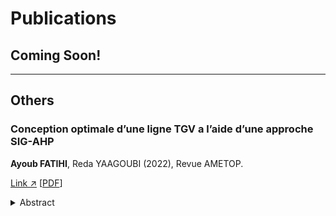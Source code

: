 # Publications

## Coming Soon!

---

## Others

### Conception optimale d’une ligne TGV a l’aide d’une approche SIG-AHP

**Ayoub FATIHI**, Reda YAAGOUBI (2022), Revue AMETOP.

<a href="https://ametop.ma/revue-22-edition/#dearflip-df_6209/85/" target="\blank">Link ↗</a> [<a href="pdf/article_gis_fr2_fin.pdf" target="\blank">PDF</a>]

<details>
<summary>Abstract</summary>
In this paper, we present an approach based on Geographic Information Systems (GIS) and Hierarchical Process Analysis (HPA) to select the optimal design for a High Speed Train (HSR) line that will relay between Casablanca and Marrakech. Such a design will serve to meet the requirements of construction cost and sustainability. The criteria that were considered in this study are: slope, land use, geology and proximity to lakes, rivers and roads. The cost estimate was calculated based on the value of land acquisition, building materials and construction costs. The results of this work show the potential of using GIS for decision making based on multi-criteria analysis, including the AHP method.
</details>
